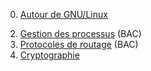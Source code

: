 0. [Autour de GNU/Linux](./5.0_Autour_de_GNU_Linux/tp.md)
<!-- 1. [Systèmes sur puce](5.1_Systemes_sur_puce/cours.md) -->
2. [Gestion des processus](./5.2_Gestion_des_processus/cours.md)  (BAC)
3. [Protocoles de routage](./5.3_Protocoles_de_routage/11%20-%20Routage%20-%20Cours.mdd)  (BAC)
4. [Cryptographie](./5.4_Cryptographie/cours.md)